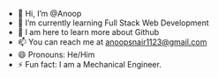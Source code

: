 - 👋 Hi, I’m @Anoop  
- 🌱 I’m currently learning Full Stack Web Development
- 💞️ I am here to learn more about Github
- 📫 You can reach me at anoopsnair1123@gmail.com
- 😄 Pronouns: He/Him
- ⚡ Fun fact: I am a Mechanical Engineer.

